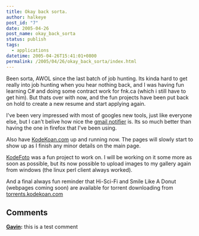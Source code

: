 ```yaml
---
title: Okay back sorta.
author: halkeye
post_id: "7"
date: 2005-04-26
post_name: okay_back_sorta
status: publish
tags:
  - applications
datetime: 2005-04-26T15:41:01+0800
permalink: /2005/04/26/okay_back_sorta/index.html
---
```


Been sorta, AWOL since the last batch of job hunting. Its kinda hard to get really into job hunting when you hear nothing back, and I was having fun learning C# and doing some contract work for fnk.ca (which i still have to get him). But thats over with now, and the fun projects have been put back on hold to create a new resume and start applying again.

I've been very impressed with most of googles new tools, just like everyone else, but I can't belive how nice the [gmail notifier](https://toolbar.google.com/gmail-helper/index.html) is. Its so much better than having the one in firefox that I've been using.

Also have [KodeKoan.com](https://kodekoan.com) up and running now. The pages will slowly start to show up as I finish any minor details on the main page.

[KodeFoto](https://www.kodekoan.com/project/KodeFoto) was a fun project to work on. I will be working on it some more as soon as possible, but its now possible to upload images to my gallery again from windows (the linux perl client always worked).

And a final always fun reminder that Hi-Sci-Fi and Smile Like A Donut (webpages coming soon) are available for torrent downloading from [torrents.kodekoan.com](https://torrents.kodekoan.com)

## Comments

**[Gavin](#68 "2005-05-06 15:54:35"):** this is a test comment

